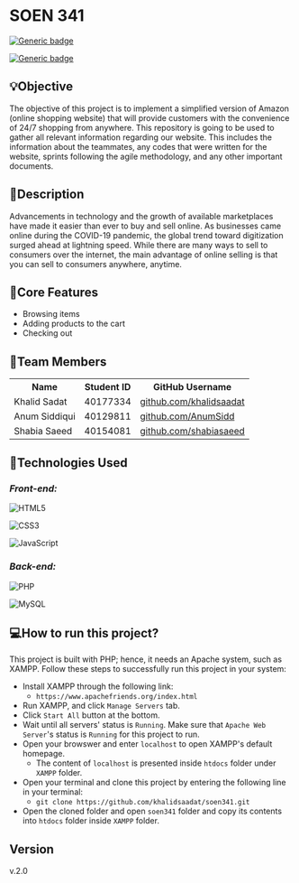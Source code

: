 # SOEN 341
[![Generic badge](https://img.shields.io/badge/SOEN341-Project-<BLUE>.svg)](https://shields.io/)

[![Generic badge](https://img.shields.io/badge/VERSION-Sprint2-<BLUE>.svg)](https://shields.io/)


## :bulb:Objective
The objective of this project is to implement a simplified version of Amazon (online shopping website) that will provide customers with the convenience of 24/7 shopping from anywhere. This repository is going to be used to gather all relevant information regarding our website. This includes the information about the teammates, any codes that were written for the website, sprints following the agile methodology, and any other important documents.

## :mag_right:Description
Advancements in technology and the growth of available marketplaces have made it easier than ever to buy and sell online. As businesses came online during the COVID-19 pandemic, the global trend toward digitization surged ahead at lightning speed. While there are many ways to sell to consumers over the internet, the main advantage of online selling is that you can sell to consumers anywhere, anytime.


## :memo:Core Features
- Browsing items
- Adding products to the cart
- Checking out

## :busts_in_silhouette:Team Members
<table>
  <tr>
    <th>Name</th>
    <th>Student ID</th>
    <th>GitHub Username</th>
  </tr>
 <tr>
    <td>Khalid Sadat</td>
    <td>40177334</td>
  <td><a href="https://github.com/khalidsaadat" target="_blank">github.com/khalidsaadat</a></td>
  </tr>
  <tr>
    <td>Anum Siddiqui</td>
    <td>40129811</td>
    <td><a href="https://github.com/AnumSidd" target="_blank">github.com/AnumSidd</a></td>
 </tr>
  <tr>
    <td>Shabia Saeed</td>
    <td>40154081</td>
    <td><a href="https://github.com/shabiasaeed" target="_blank">github.com/shabiasaeed</a></td>
  </tr>
  <tr>
</table>

## :dizzy:Technologies Used

_<h3>Front-end:</h3>_

![HTML5](https://img.shields.io/badge/html5-%23E34F26.svg?style=for-the-badge&logo=html5&logoColor=white)

![CSS3](https://img.shields.io/badge/css3-%231572B6.svg?style=for-the-badge&logo=css3&logoColor=white)

![JavaScript](https://img.shields.io/badge/javascript-%23323330.svg?style=for-the-badge&logo=javascript&logoColor=%23F7DF1E)

_<h3>Back-end:</h3>_

![PHP](https://img.shields.io/badge/php-%23777BB4.svg?style=for-the-badge&logo=php&logoColor=white)

![MySQL](https://img.shields.io/badge/mysql-%2300f.svg?style=for-the-badge&logo=mysql&logoColor=white)

## :computer:How to run this project?
This project is built with PHP; hence, it needs an Apache system, such as XAMPP. Follow these steps to successfully run this project in your system:
 - Install XAMPP through the following link:
    - `https://www.apachefriends.org/index.html`
- Run XAMPP, and click `Manage Servers` tab. 
- Click `Start All` button at the bottom.
- Wait until all servers' status is `Running`. Make sure that `Apache Web Server`'s status is `Running` for this project to run.
- Open your browswer and enter `localhost` to open XAMPP's default homepage.
    -  The content of `localhost` is presented inside `htdocs` folder under `XAMPP` folder.
- Open your terminal and clone this project by entering the following line in your terminal:
    - `git clone https://github.com/khalidsaadat/soen341.git`
- Open the cloned folder and open `soen341` folder and copy its contents into `htdocs` folder inside `XAMPP` folder.

## Version
v.2.0

